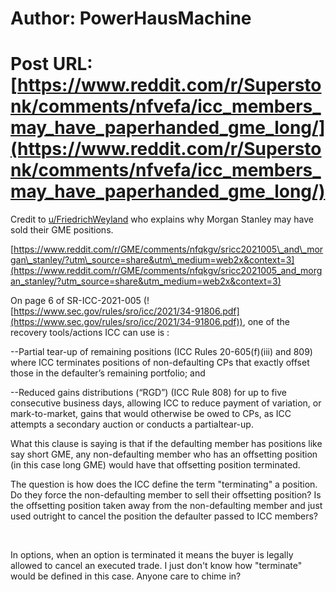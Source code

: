 # Author: PowerHausMachine
# Post URL: [https://www.reddit.com/r/Superstonk/comments/nfvefa/icc_members_may_have_paperhanded_gme_long/](https://www.reddit.com/r/Superstonk/comments/nfvefa/icc_members_may_have_paperhanded_gme_long/)


Credit to  [u/FriedrichWeyland](https://www.reddit.com/user/FriedrichWeyland/)  who explains why Morgan Stanley may have sold their GME positions.

[https://www.reddit.com/r/GME/comments/nfqkgv/sricc2021005\_and\_morgan\_stanley/?utm\_source=share&utm\_medium=web2x&context=3](https://www.reddit.com/r/GME/comments/nfqkgv/sricc2021005_and_morgan_stanley/?utm_source=share&utm_medium=web2x&context=3)

On page 6 of  SR-ICC-2021-005 (![https://www.sec.gov/rules/sro/icc/2021/34-91806.pdf](https://www.sec.gov/rules/sro/icc/2021/34-91806.pdf)), one of the recovery tools/actions ICC can use is :

\--Partial  tear-up of remaining  positions  (ICC Rules  20-605(f)(iii)  and  809)  where ICC terminates  positions  of non-defaulting  CPs that exactly offset those in the defaulter’s remaining  portfolio;  and 

 \--Reduced gains distributions  (“RGD”) (ICC Rule 808) for up to five consecutive business days,  allowing  ICC to reduce payment  of variation,  or mark-to-market,  gains  that would otherwise  be owed to  CPs, as ICC attempts  a secondary  auction  or conducts  a partialtear-up. 

What this clause is saying is that if the defaulting member has positions like say short GME, any non-defaulting member who has an offsetting position (in this case long GME) would have that offsetting position terminated. 

The question is how does the ICC define the term "terminating" a position. Do they force the non-defaulting member to sell their offsetting position? Is the offsetting position taken away from the non-defaulting member and just used outright to cancel the position the defaulter passed to ICC members? 

&#x200B;

In options, when an option is terminated it means the buyer is legally allowed to cancel an executed trade. I just don't know how "terminate" would be defined in this case. Anyone care to chime in?